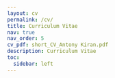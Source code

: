 ```yaml
---
layout: cv
permalink: /cv/
title: Curriculum Vitae
nav: true
nav_order: 5
cv_pdf: short_CV_Antony Kiran.pdf
description: Curriculum Vitae
toc:
  sidebar: left
---
```


